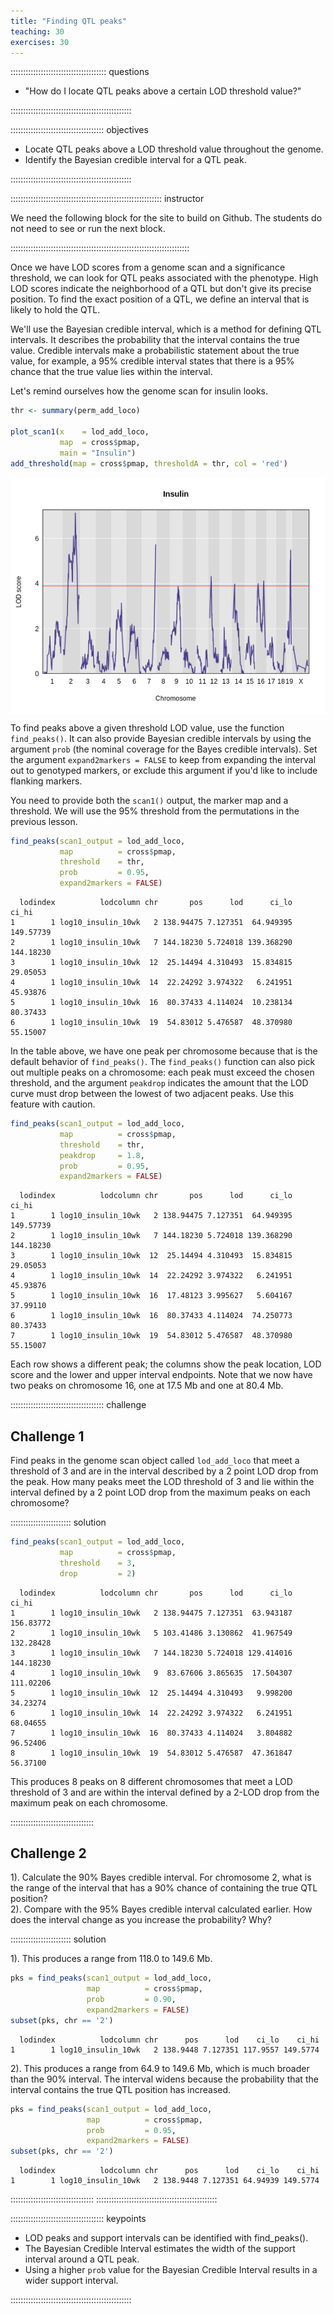 ```yaml
---
title: "Finding QTL peaks"
teaching: 30
exercises: 30
---
```


:::::::::::::::::::::::::::::::::::::: questions 

- "How do I locate QTL peaks above a certain LOD threshold value?"

::::::::::::::::::::::::::::::::::::::::::::::::

::::::::::::::::::::::::::::::::::::: objectives

- Locate QTL peaks above a LOD threshold value throughout the genome.
- Identify the Bayesian credible interval for a QTL peak.

::::::::::::::::::::::::::::::::::::::::::::::::


:::::::::::::::::::::::::::::::::::::::::::::::::::::::::::: instructor

We need the following block for the site to build on Github. The students do
not need to see or run the next block.

:::::::::::::::::::::::::::::::::::::::::::::::::::::::::::::::::::::::



Once we have LOD scores from a genome scan and a significance threshold, we can 
look for QTL peaks associated with the phenotype. High LOD scores indicate the 
neighborhood of a QTL but don't give its precise position. To find the exact 
position of a QTL, we define an interval that is likely to hold the QTL.

We'll use the Bayesian credible interval, which is a method for defining QTL 
intervals. It describes the probability that the interval contains the true 
value. Credible intervals make a probabilistic statement about the true value, 
for example, a 95% credible interval states that there is a 95% chance that the 
true value lies within the interval.

Let's remind ourselves how the genome scan for insulin looks.


``` r
thr <- summary(perm_add_loco)

plot_scan1(x    = lod_add_loco,
           map  = cross$pmap,
           main = "Insulin")
add_threshold(map = cross$pmap, thresholdA = thr, col = 'red')
```

<img src="fig/find-lod-peaks-rendered-plot_scan1-1.png" style="display: block; margin: auto;" />

To find peaks above a given threshold LOD value, use the function 
`find_peaks()`. It can also provide Bayesian credible intervals by using the 
argument `prob` (the nominal coverage for the Bayes credible intervals). Set the 
argument `expand2markers = FALSE` to keep from expanding the interval out to 
genotyped markers, or exclude this argument if you'd like to include flanking 
markers.

You need to provide both the `scan1()` output, the marker map and a 
threshold. We will use the 95% threshold from the permutations in the previous 
lesson.


``` r
find_peaks(scan1_output = lod_add_loco, 
           map          = cross$pmap, 
           threshold    = thr, 
           prob         = 0.95, 
           expand2markers = FALSE)
```

``` output
  lodindex          lodcolumn chr       pos      lod      ci_lo     ci_hi
1        1 log10_insulin_10wk   2 138.94475 7.127351  64.949395 149.57739
2        1 log10_insulin_10wk   7 144.18230 5.724018 139.368290 144.18230
3        1 log10_insulin_10wk  12  25.14494 4.310493  15.834815  29.05053
4        1 log10_insulin_10wk  14  22.24292 3.974322   6.241951  45.93876
5        1 log10_insulin_10wk  16  80.37433 4.114024  10.238134  80.37433
6        1 log10_insulin_10wk  19  54.83012 5.476587  48.370980  55.15007
```

In the table above, we have one peak per chromosome because that is the default
behavior of `find_peaks()`. The `find_peaks()` function can also pick out 
multiple peaks on a chromosome: each peak must exceed the chosen threshold, and 
the argument `peakdrop` indicates the amount that the LOD curve must drop 
between the lowest of two adjacent peaks.  Use this feature with caution.


``` r
find_peaks(scan1_output = lod_add_loco, 
           map          = cross$pmap, 
           threshold    = thr, 
           peakdrop     = 1.8, 
           prob         = 0.95, 
           expand2markers = FALSE)
```

``` output
  lodindex          lodcolumn chr       pos      lod      ci_lo     ci_hi
1        1 log10_insulin_10wk   2 138.94475 7.127351  64.949395 149.57739
2        1 log10_insulin_10wk   7 144.18230 5.724018 139.368290 144.18230
3        1 log10_insulin_10wk  12  25.14494 4.310493  15.834815  29.05053
4        1 log10_insulin_10wk  14  22.24292 3.974322   6.241951  45.93876
5        1 log10_insulin_10wk  16  17.48123 3.995627   5.604167  37.99110
6        1 log10_insulin_10wk  16  80.37433 4.114024  74.250773  80.37433
7        1 log10_insulin_10wk  19  54.83012 5.476587  48.370980  55.15007
```

Each row shows a different peak; the columns show the peak location, LOD score 
and the lower and upper interval endpoints. Note that we now have two peaks
on chromosome 16, one at 17.5 Mb and one at 80.4 Mb.

::::::::::::::::::::::::::::::::::::: challenge 

## Challenge 1

Find peaks in the genome scan object called `lod_add_loco` that meet a threshold
of 3 and are in the interval described by a 2 point LOD drop from the peak. How
many peaks meet the LOD threshold of 3 and lie within the interval defined by a 
2 point LOD drop from the maximum peaks on each chromosome?

:::::::::::::::::::::::: solution 


``` r
find_peaks(scan1_output = lod_add_loco, 
           map          = cross$pmap, 
           threshold    = 3, 
           drop         = 2)
```

``` output
  lodindex          lodcolumn chr       pos      lod      ci_lo     ci_hi
1        1 log10_insulin_10wk   2 138.94475 7.127351  63.943187 156.83772
2        1 log10_insulin_10wk   5 103.41486 3.130862  41.967549 132.28428
3        1 log10_insulin_10wk   7 144.18230 5.724018 129.414016 144.18230
4        1 log10_insulin_10wk   9  83.67606 3.865635  17.504307 111.02206
5        1 log10_insulin_10wk  12  25.14494 4.310493   9.998200  34.23274
6        1 log10_insulin_10wk  14  22.24292 3.974322   6.241951  68.04655
7        1 log10_insulin_10wk  16  80.37433 4.114024   3.804882  96.52406
8        1 log10_insulin_10wk  19  54.83012 5.476587  47.361847  56.37100
```

This produces 8 peaks on 8 different chromosomes that meet a LOD threshold of 3 
and are within the interval defined by a 2-LOD drop from the maximum peak on 
each chromosome.

:::::::::::::::::::::::::::::::::

## Challenge 2

1). Calculate the 90% Bayes credible interval.
For chromosome 2, what is the range of the interval that has a 90% 
chance of containing the true QTL position?  
2). Compare with the 95% Bayes credible interval calculated earlier. How does 
the interval change as you increase the probability? Why?

:::::::::::::::::::::::: solution 

1). This produces a range from 118.0 to 149.6 Mb. 


``` r
pks = find_peaks(scan1_output = lod_add_loco, 
                 map          = cross$pmap,
                 prob         = 0.90, 
                 expand2markers = FALSE)
subset(pks, chr == '2')
```

``` output
  lodindex          lodcolumn chr      pos      lod    ci_lo    ci_hi
1        1 log10_insulin_10wk   2 138.9448 7.127351 117.9557 149.5774
```

2). This produces a range from 64.9 to 149.6 Mb, which is much broader than 
the 90% interval. The interval widens because the probability that the interval
contains the true QTL position has increased. 


``` r
pks = find_peaks(scan1_output = lod_add_loco, 
                 map          = cross$pmap,
                 prob         = 0.95, 
                 expand2markers = FALSE)
subset(pks, chr == '2')
```

``` output
  lodindex          lodcolumn chr      pos      lod    ci_lo    ci_hi
1        1 log10_insulin_10wk   2 138.9448 7.127351 64.94939 149.5774
```

:::::::::::::::::::::::::::::::::
::::::::::::::::::::::::::::::::::::::::::::::::

::::::::::::::::::::::::::::::::::::: keypoints 

- LOD peaks and support intervals can be identified with find_peaks().
- The Bayesian Credible Interval estimates the width of the support interval
around a QTL peak.
- Using a higher `prob` value for the Bayesian Credible Interval results in a
wider support interval.

::::::::::::::::::::::::::::::::::::::::::::::::

